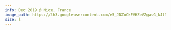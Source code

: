 ```yaml
---
info: Dec 2019 @ Nice, France
image_path: https://lh3.googleusercontent.com/e5_JDZoCkFVHZeVZgasG_kJlN_MU45N3Sbf0RmOozH_ojETPJ7vvI0BlJe6rb6tAVBZRdcntfpa6jkyOmOh2_Ija-c7D8j9GPzAZfG0Fmsnyh2YyX9S5x1FueUTMzjC0-ncOTnPhmw
size: l
---
```


